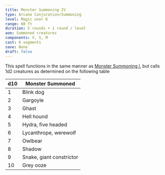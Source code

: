 ```yaml
---
title: Monster Summoning IV
type: Arcane Conjuration/Summoning
level: Magic user 6
range: 60 ft
duration: 5 rounds + 1 round / level
aoe: Summoned creatures
components: V, S, M
cast: 6 segments
save: None
draft: false
---
```


This spell functions in the same manner as [Monster Summoning I](/srd/spells/magic-user/monster-summoning-i), but calls 1d2 creatures as determined on the following table

| d10 | Monster Summoned         |
| --- | ------------------------ |
| 1   | Blink dog                |
| 2   | Gargoyle                 |
| 3   | Ghast                    |
| 4   | Hell hound               |
| 5   | Hydra, five headed       |
| 6   | Lycanthrope, werewolf    |
| 7   | Owlbear                  |
| 8   | Shadow                   |
| 9   | Snake, giant constrictor |
| 10  | Grey ooze                |
